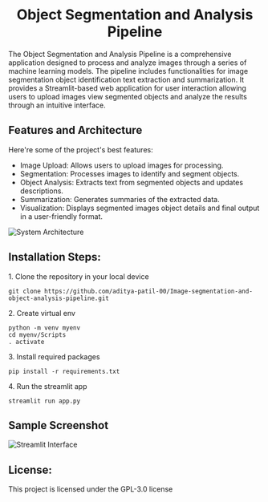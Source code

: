 <h1 align="center" id="title">Object Segmentation and Analysis Pipeline</h1>

<p id="description">The Object Segmentation and Analysis Pipeline is a comprehensive application designed to process and analyze images through a series of machine learning models. The pipeline includes functionalities for image segmentation object identification text extraction and summarization. It provides a Streamlit-based web application for user interaction allowing users to upload images view segmented objects and analyze the results through an intuitive interface.</p>
  
<h2>Features and Architecture</h2>

Here're some of the project's best features:

*   Image Upload: Allows users to upload images for processing.
*   Segmentation: Processes images to identify and segment objects.
*   Object Analysis: Extracts text from segmented objects and updates descriptions.
*   Summarization: Generates summaries of the extracted data.
*   Visualization: Displays segmented images object details and final output in a user-friendly format.

![System Architecture](https://i.imgur.com/lC4m8qF.png)

<h2>Installation Steps:</h2>

<p>1. Clone the repository in your local device</p>

```
git clone https://github.com/aditya-patil-00/Image-segmentation-and-object-analysis-pipeline.git
```

<p>2. Create virtual env</p>

```
python -m venv myenv
cd myenv/Scripts
. activate
```

<p>3. Install required packages</p>

```
pip install -r requirements.txt
```

<p>4. Run the streamlit app</p>

```
streamlit run app.py
```

<h2> Sample Screenshot </h2>

![Streamlit Interface](https://i.imgur.com/yEZ96IA.png)

<h2> License:</h2>

This project is licensed under the GPL-3.0 license
